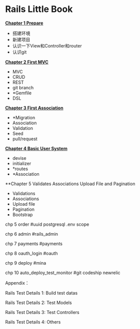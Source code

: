 Rails Little Book
=================


**[Chapter 1 Prepare][1]**

- 搭建环境
- 新建项目
- 认识一下View和Controller和router
- 认识git

**[Chapter 2 First MVC][2]**

- MVC
- CRUD
- REST
- git branch
- \*Gemfile
- DSL

**[Chapter 3 First Association][3]**

- \*Migration
- Association
- Validation
- Seed
- pull/request

**[Chapter 4 Basic User System][4]**

- devise
- initializer
- \*routes
- \*Association

\*\*Chapter 5 Validates Associations Upload File and Pagination

- Validations
- Associations
- Upload file
- Pagination
- Bootstrap

chp 5 order #uuid postgresql .env scope

chp 6 admin #rails\_admin

chp 7 payments #payments

chp 8 oauth\_login #oauth

chp 9 deploy #mina

chp 10 auto\_deploy\_test\_monitor #git codeship newrelic


Appendix：

Rails Test Details 1: Build test datas

Rails Test Details 2: Test Models

Rails Test Details 3: Test Controllers

Rails Test Details 4: Others

[1]:	https://github.com/jerry-tao/rails_little_book/blob/master/chp_0/0_prepare.md
[2]:	https://github.com/jerry-tao/rails_little_book/blob/master/chp_1/1_first_mvc.md
[3]:	https://github.com/jerry-tao/rails_little_book/blob/master/chp_2/2_associate_model_and_views.md
[4]:	https://github.com/jerry-tao/rails_little_book/blob/master/chp_3/3_basic_user_system.md